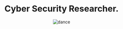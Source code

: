 <div align="center">
    <h1>Cyber Security Researcher.</h1>
</div>

<div align="center">
    
<img src="https://c.tenor.com/yheo1GGu3FwAAAAC/rick-roll-rick-ashley.gif" alt="dance" align="center">
</div>
